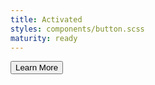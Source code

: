 ```yaml
---
title: Activated
styles: components/button.scss
maturity: ready
---
```

<button class="button">Learn More</button>
